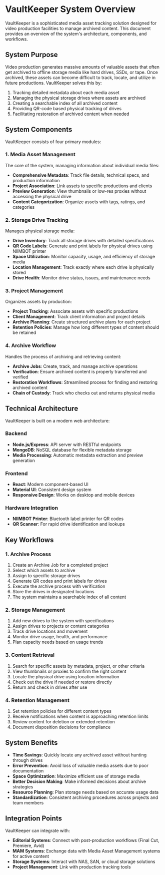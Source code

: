 # VaultKeeper System Overview

VaultKeeper is a sophisticated media asset tracking solution designed for video production facilities to manage archived content. This document provides an overview of the system's architecture, components, and workflows.

## System Purpose

Video production generates massive amounts of valuable assets that often get archived to offline storage media like hard drives, SSDs, or tape. Once archived, these assets can become difficult to track, locate, and utilize in future productions. VaultKeeper solves this by:

1. Tracking detailed metadata about each media asset
2. Managing the physical storage drives where assets are archived
3. Creating a searchable index of all archived content
4. Providing QR-code based physical tracking of drives
5. Facilitating restoration of archived content when needed

## System Components

VaultKeeper consists of four primary modules:

### 1. Media Asset Management

The core of the system, managing information about individual media files:

- **Comprehensive Metadata**: Track file details, technical specs, and production information
- **Project Association**: Link assets to specific productions and clients
- **Preview Generation**: View thumbnails or low-res proxies without accessing the physical drive
- **Content Categorization**: Organize assets with tags, ratings, and categories

### 2. Storage Drive Tracking

Manages physical storage media:

- **Drive Inventory**: Track all storage drives with detailed specifications
- **QR Code Labels**: Generate and print labels for physical drives using NIIMBOT printer
- **Space Utilization**: Monitor capacity, usage, and efficiency of storage media
- **Location Management**: Track exactly where each drive is physically stored
- **Drive Health**: Monitor drive status, issues, and maintenance needs

### 3. Project Management

Organizes assets by production:

- **Project Tracking**: Associate assets with specific productions
- **Client Management**: Track client information and project details
- **Archive Planning**: Create structured archive plans for each project
- **Retention Policies**: Manage how long different types of content should be retained

### 4. Archive Workflow

Handles the process of archiving and retrieving content:

- **Archive Jobs**: Create, track, and manage archive operations
- **Verification**: Ensure archived content is properly transferred and verified
- **Restoration Workflows**: Streamlined process for finding and restoring archived content
- **Chain of Custody**: Track who checks out and returns physical media

## Technical Architecture

VaultKeeper is built on a modern web architecture:

### Backend
- **Node.js/Express**: API server with RESTful endpoints
- **MongoDB**: NoSQL database for flexible metadata storage
- **Media Processing**: Automatic metadata extraction and preview generation

### Frontend
- **React**: Modern component-based UI
- **Material UI**: Consistent design system
- **Responsive Design**: Works on desktop and mobile devices

### Hardware Integration
- **NIIMBOT Printer**: Bluetooth label printer for QR codes
- **QR Scanner**: For rapid drive identification and lookups

## Key Workflows

### 1. Archive Process

1. Create an Archive Job for a completed project
2. Select which assets to archive
3. Assign to specific storage drives
4. Generate QR codes and print labels for drives
5. Execute the archive process with verification
6. Store the drives in designated locations
7. The system maintains a searchable index of all content

### 2. Storage Management

1. Add new drives to the system with specifications
2. Assign drives to projects or content categories
3. Track drive locations and movement
4. Monitor drive usage, health, and performance
5. Plan capacity needs based on usage trends

### 3. Content Retrieval

1. Search for specific assets by metadata, project, or other criteria
2. View thumbnails or proxies to confirm the right content
3. Locate the physical drive using location information
4. Check out the drive if needed or restore directly
5. Return and check in drives after use

### 4. Retention Management

1. Set retention policies for different content types
2. Receive notifications when content is approaching retention limits
3. Review content for deletion or extended retention
4. Document disposition decisions for compliance

## System Benefits

- **Time Savings**: Quickly locate any archived asset without hunting through drives
- **Error Prevention**: Avoid loss of valuable media assets due to poor documentation
- **Space Optimization**: Maximize efficient use of storage media
- **Better Decision Making**: Make informed decisions about archive strategies
- **Resource Planning**: Plan storage needs based on accurate usage data
- **Standardization**: Consistent archiving procedures across projects and team members

## Integration Points

VaultKeeper can integrate with:

- **Editorial Systems**: Connect with post-production workflows (Final Cut, Premiere, Avid)
- **MAM Systems**: Exchange data with Media Asset Management systems for active content
- **Storage Systems**: Interact with NAS, SAN, or cloud storage solutions
- **Project Management**: Link with production tracking tools